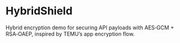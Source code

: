 # HybridShield
Hybrid encryption demo for securing API payloads with AES‑GCM + RSA‑OAEP, inspired by TEMU’s app encryption flow.
